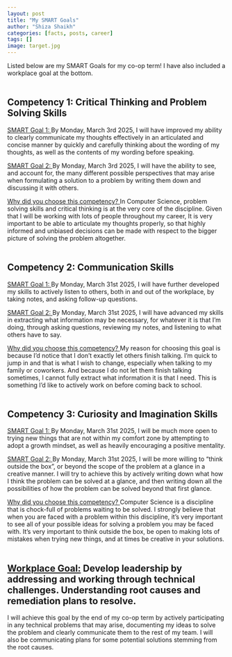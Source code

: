 ```yaml
---
layout: post
title: "My SMART Goals"
author: "Shiza Shaikh"
categories: [facts, posts, career]
tags: []
image: target.jpg
---
```


Listed below are my SMART Goals for my co-op term! I have also included a workplace goal at the bottom.<br/><br/>

## Competency 1: Critical Thinking and Problem Solving Skills
<ins>SMART Goal 1: </ins>By Monday, March 3rd 2025, I will have improved my ability to clearly communicate my thoughts effectively in an articulated and concise manner by quickly and carefully thinking about the wording of my thoughts, as well as the contents of my wording before speaking. 

<ins>SMART Goal 2: </ins>By Monday, March 3rd 2025, I will have the ability to see, and account for, the many different possible perspectives that may arise when formulating a solution to a problem by writing them down and discussing it with others.

<ins>Why did you choose this competency? </ins> In Computer Science, problem solving skills and critical thinking is at the very core of the discipline. Given that I will be working with lots of people throughout my career, It is very important to be able to articulate my thoughts properly, so that highly informed and unbiased decisions can be made with respect to the bigger picture of solving the problem altogether. <br/><br/>


## Competency 2: Communication Skills
<ins>SMART Goal 1: </ins>By Monday, March 31st 2025, I will have further developed my skills to actively listen to others, both in and out of the workplace, by taking notes, and asking follow-up questions. 

<ins>SMART Goal 2: </ins>By Monday, March 31st 2025, I will have advanced my skills in extracting what information may be necessary, for whatever it is that I’m doing, through asking questions, reviewing my notes, and listening to what others have to say.

<ins>Why did you choose this competency? </ins>
My reason for choosing this goal is because I’d notice that I don’t exactly let others finish talking. I’m quick to jump in and that is what I wish to change, especially when talking to my family or coworkers. And because I do not let them finish talking sometimes, I cannot fully extract what information it is that I need. This is something I’d like to actively work on before coming back to school.
<br/><br/>


## Competency 3: Curiosity and Imagination Skills
<ins>SMART Goal 1: </ins>
By Monday, March 31st 2025, I will be much more open to trying new things that are not within my comfort zone by attempting to adopt a growth mindset, as well as heavily encouraging a positive mentality.

<ins>SMART Goal 2: </ins>
By Monday, March 31st 2025, I will be more willing to “think outside the box”, or beyond the scope of the problem at a glance in a creative manner. I will try to achieve this by actively writing down what how I think the problem can be solved at a glance, and then writing down all the possibilities of how the problem can be solved beyond that first glance.

<ins>Why did you choose this competency? </ins>
Computer Science is a discipline that is chock-full of problems waiting to be solved. I strongly believe that when you are faced with a problem within this discipline, it’s very important to see all of your possible ideas for solving a problem you may be faced with. It’s very important to think outside the box, be open to making lots of mistakes when trying new things, and at times be creative in your solutions.
<br/><br/>

## <ins>Workplace Goal:</ins> Develop leadership by addressing and working through technical challenges. Understanding root causes and remediation plans to resolve.

I will achieve this goal by the end of my co-op term by actively participating in any technical problems that may arise, documenting my ideas to solve the problem and clearly communicate them to the rest of my team. I will also be communicating plans for some potential solutions stemming from the root causes.



